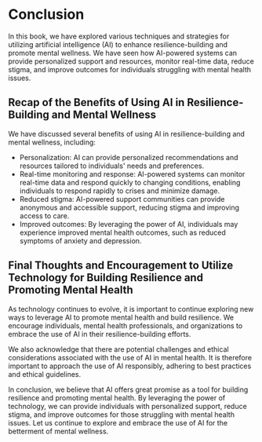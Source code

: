 # Conclusion

In this book, we have explored various techniques and strategies for utilizing artificial intelligence (AI) to enhance resilience-building and promote mental wellness. We have seen how AI-powered systems can provide personalized support and resources, monitor real-time data, reduce stigma, and improve outcomes for individuals struggling with mental health issues.

Recap of the Benefits of Using AI in Resilience-Building and Mental Wellness
----------------------------------------------------------------------------

We have discussed several benefits of using AI in resilience-building and mental wellness, including:

* Personalization: AI can provide personalized recommendations and resources tailored to individuals' needs and preferences.
* Real-time monitoring and response: AI-powered systems can monitor real-time data and respond quickly to changing conditions, enabling individuals to respond rapidly to crises and minimize damage.
* Reduced stigma: AI-powered support communities can provide anonymous and accessible support, reducing stigma and improving access to care.
* Improved outcomes: By leveraging the power of AI, individuals may experience improved mental health outcomes, such as reduced symptoms of anxiety and depression.

Final Thoughts and Encouragement to Utilize Technology for Building Resilience and Promoting Mental Health
----------------------------------------------------------------------------------------------------------

As technology continues to evolve, it is important to continue exploring new ways to leverage AI to promote mental health and build resilience. We encourage individuals, mental health professionals, and organizations to embrace the use of AI in their resilience-building efforts.

We also acknowledge that there are potential challenges and ethical considerations associated with the use of AI in mental health. It is therefore important to approach the use of AI responsibly, adhering to best practices and ethical guidelines.

In conclusion, we believe that AI offers great promise as a tool for building resilience and promoting mental health. By leveraging the power of technology, we can provide individuals with personalized support, reduce stigma, and improve outcomes for those struggling with mental health issues. Let us continue to explore and embrace the use of AI for the betterment of mental wellness.
